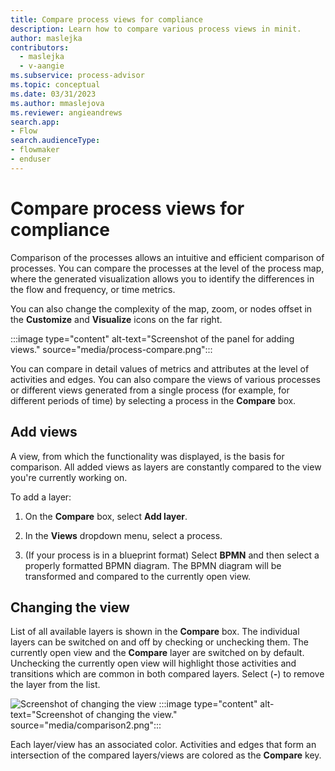 ```yaml
---
title: Compare process views for compliance
description: Learn how to compare various process views in minit.
author: maslejka
contributors:
  - maslejka
  - v-aangie
ms.subservice: process-advisor
ms.topic: conceptual
ms.date: 03/31/2023
ms.author: mmaslejova
ms.reviewer: angieandrews
search.app:
- Flow
search.audienceType:
- flowmaker
- enduser
---
```


# Compare process views for compliance

Comparison of the processes allows an intuitive and efficient comparison of processes. You can compare the processes at the level of the process map, where the generated visualization allows you to identify the differences in the flow and frequency, or time metrics.

You can also change the complexity of the map, zoom, or nodes offset in the **Customize** and **Visualize** icons on the far right. 

:::image type="content" alt-text="Screenshot of the panel for adding views." source="media/process-compare.png":::

You can compare in detail values of metrics and attributes at the level of activities and edges. You can also compare the views of various processes or different views generated from a single process (for example, for different periods of time) by selecting a process in the **Compare** box. 

## Add views

A view, from which the functionality was displayed, is the basis for comparison. All added views as layers are constantly compared to the view you're currently working on.

To add a layer:

1. On the **Compare** box, select **Add layer**.

1. In the **Views** dropdown menu, select a process.

1. (If your process is in a blueprint format) Select **BPMN** and then select a properly formatted BPMN diagram. The BPMN diagram will be transformed and compared to the currently open view.

## Changing the view

List of all available layers is shown in the **Compare** box. The individual layers can be switched on and off by checking or unchecking them. The currently open view and the **Compare** layer are switched on by default. Unchecking the currently open view will highlight those activities and transitions which are common in both compared layers. Select (**-**) to remove the layer from the list.

![Screenshot of changing the view](https://user-images.githubusercontent.com/38796638/225362435-ed00ad69-9917-4480-9c51-cc5aed42ac70.png)
:::image type="content" alt-text="Screenshot of changing the view." source="media/comparison2.png":::

Each layer/view has an associated color. Activities and edges that form an intersection of the compared layers/views are colored as the **Compare** key.
